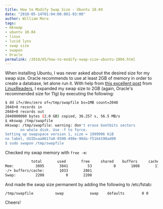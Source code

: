 ```yaml
--- 
title: How to Modify Swap Size - Ubuntu 10.04
date: "2010-05-14T01:04:00.001-03:00"
author: William Mora
tags: 
- mkswap
- ubuntu 10.04
- linux
- lucid lynx
- swap size
- swapon
- Oracle
permalink: /2010/05/how-to-modify-swap-size-ubuntu-1004.html
---
```


When installing Ubuntu, I was never asked about the desired size for my swap size. Oracle recommends to use at least 2GB of memory in order to create a database, let alone run it.
With help from [this excellent post](http://www.linuxreaders.com/2009/10/28/how-to-modify-swap-size/) from [LinuxReaders](http://www.linuxreaders.com/), I expanded my swap size to 2GB (again, Oracle's recommended size for 11g) by executing the following:

```bash
$ dd if=/dev/zero of=/tmp/swapfile bs=1MB count=2048
2048+0 records in
2048+0 records out
2048000000 bytes (2.0 GB) copied, 36.257 s, 56.5 MB/s
$ mkswap /tmp/swapfile
mkswap: /tmp/swapfile: warning: don't erase bootbits sectors
       on whole disk. Use -f to force.
Setting up swapspace version 1, size = 1999996 KiB
no label, UUID=aa8617a8-9500-498e-90da-f5164190ad00
$ sudo swapon /tmp/swapfile
```
<!--more-->
Checked my swap memory with `free -m`:

```bash
            total       used       free     shared    buffers     cached
Mem:          3895       3841         53          0       1008       1799
-/+ buffers/cache:       1033       2861
Swap:         2208          0       2208
```

And made the swap size permanent by adding the following to /etc/fstab:

```bash
/tmp/swapfile          swap            swap    defaults        0 0
```

Cheers!